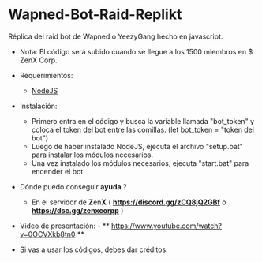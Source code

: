 # Wapned-Bot-Raid-Replikt
Réplica del raid bot de Wapned o YeezyGang hecho en javascript.
- Nota: El código será subido cuando se llegue a los 1500 miembros en $ ZenX Corp.
- Requerimientos:
  - [NodeJS](https://nodejs.org/)
  
- Instalación:
  - Primero entra en el código y busca la variable llamada "bot_token" y coloca el token del bot entre las comillas. (let bot_token = "token del bot")
  - Luego de haber instalado NodeJS, ejecuta el archivo "setup.bat" para instalar los módulos necesarios.
  - Una vez instalado los módulos necesarios, ejecuta "start.bat" para encender el bot.
- Dónde puedo conseguir **ayuda** ?
  - En el servidor de **Z**en**X** ( **https://discord.gg/zCQ8jQ2GBf** o **https://dsc.gg/zenxcorpp** )
- Video de presentación: - ** https://www.youtube.com/watch?v=0OCVXkb8tn0 **

- Si vas a usar los códigos, debes dar créditos.
